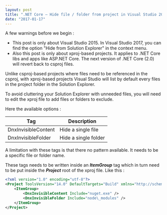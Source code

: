 ```yaml
---
layout: post
title: ".NET Core – Hide file / folder from project in Visual Studio 2015"
date: "2017-01-17"
---
```


A few warnings before we begin :

- This post is only about Visual Studio 2015. In Visual Studio 2017, you can find the option "Hide from Solution Explorer" in the context menu.
- Also this post is only about xproj-based projects. It applies to .NET Core libs and apps like ASP.NET Core. The next version of .NET Core (2.0) will revert back to csproj files.

Unlike csproj-based projects where files need to be referenced in the csproj, with xproj-based projects Visual Studio will list by default every files in the project folder in the Solution Explorer.

To avoid cluttering your Solution Explorer with unneeded files, you will need to edit the xproj file to add files or folders to exclude.

Here the available options :

| Tag | Description |
| --- | --- |
| DnxInvisibleContent | Hide a single file |
| DnxInvisibleFolder | Hide a single folder |

A limitation with these tags is that there no pattern available. It needs to be a specific file or folder name.

These tags needs to be written inside an _**ItemGroup**_ tag which in turn need to be put inside the _**Project**_ root of the xproj file. Like this :

```xml
<?xml version="1.0" encoding="utf-8"?>
<Project ToolsVersion="14.0" DefaultTargets="Build" xmlns="http://schemas.microsoft.com/developer/msbuild/2003">
    <ItemGroup>
        <DnxInvisibleContent Include="nuget.exe" />
        <DnxInvisibleFolder Include="node\_modules" />
    </ItemGroup>
</Project>
```
